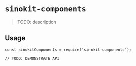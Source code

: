 # `sinokit-components`

> TODO: description

## Usage

```
const sinokitComponents = require('sinokit-components');

// TODO: DEMONSTRATE API
```
